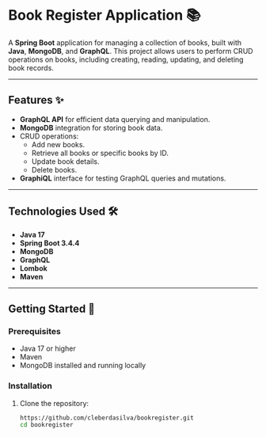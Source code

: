# Book Register Application 📚

A **Spring Boot** application for managing a collection of books, built with **Java**, **MongoDB**, and **GraphQL**. This project allows users to perform CRUD operations on books, including creating, reading, updating, and deleting book records.

---

## Features ✨

- **GraphQL API** for efficient data querying and manipulation.
- **MongoDB** integration for storing book data.
- CRUD operations:
  - Add new books.
  - Retrieve all books or specific books by ID.
  - Update book details.
  - Delete books.
- **GraphiQL** interface for testing GraphQL queries and mutations.

---

## Technologies Used 🛠️

- **Java 17**
- **Spring Boot 3.4.4**
- **MongoDB**
- **GraphQL**
- **Lombok**
- **Maven**

---

## Getting Started 🚀

### Prerequisites

- Java 17 or higher
- Maven
- MongoDB installed and running locally

### Installation

1. Clone the repository:
   ```bash
   https://github.com/cleberdasilva/bookregister.git
   cd bookregister
